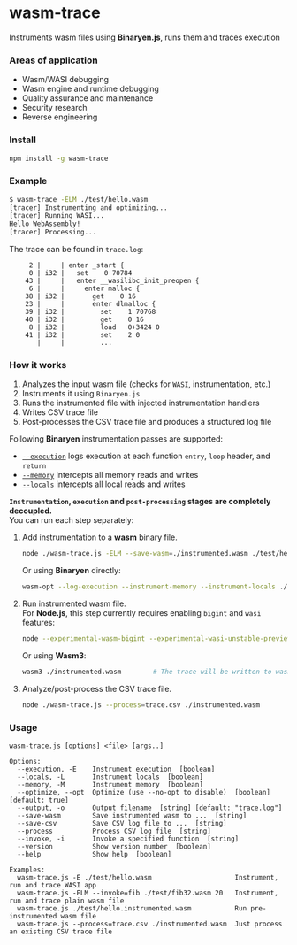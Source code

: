 # wasm-trace
Instruments wasm files using **Binaryen.js**, runs them and traces execution

### Areas of application
- Wasm/WASI debugging
- Wasm engine and runtime debugging
- Quality assurance and maintenance
- Security research
- Reverse engineering

### Install

```sh
npm install -g wasm-trace
```

### Example

```sh
$ wasm-trace -ELM ./test/hello.wasm
[tracer] Instrumenting and optimizing...
[tracer] Running WASI...
Hello WebAssembly!
[tracer] Processing...
```
The trace can be found in `trace.log`:
```log
     2 |     | enter _start {
     0 | i32 |   set    0 70784
    43 |     |   enter __wasilibc_init_preopen {
     6 |     |     enter malloc {
    38 | i32 |       get    0 16
    23 |     |       enter dlmalloc {
    39 | i32 |         set    1 70768
    40 | i32 |         get    0 16
     8 | i32 |         load   0+3424 0
    41 | i32 |         set    2 0
       |     |         ...
```

### How it works

1. Analyzes the input wasm file (checks for `WASI`, instrumentation, etc.)
2. Instruments it using `Binaryen.js`
3. Runs the instrumented file with injected instrumentation handlers
4. Writes CSV trace file
5. Post-processes the CSV trace file and produces a structured log file

Following **Binaryen** instrumentation passes are supported:
- [`--execution`](https://github.com/WebAssembly/binaryen/blob/master/src/passes/LogExecution.cpp) logs execution at each function `entry`, `loop` header, and `return`
- [`--memory`](https://github.com/WebAssembly/binaryen/blob/master/src/passes/InstrumentMemory.cpp) intercepts all memory reads and writes
- [`--locals`](https://github.com/WebAssembly/binaryen/blob/master/src/passes/InstrumentLocals.cpp) intercepts all local reads and writes

**`Instrumentation`, `execution` and `post-processing` stages are completely decoupled.**  
You can run each step separately:

1. Add instrumentation to a **wasm** binary file.  
   ```sh
   node ./wasm-trace.js -ELM --save-wasm=./instrumented.wasm ./test/hello.wasm
   ```
   Or using **Binaryen** directly:
   ```sh
   wasm-opt --log-execution --instrument-memory --instrument-locals ./test/hello.wasm -o ./instrumented.wasm
   ```

2. Run instrumented wasm file.  
   For **Node.js**, this step currently requires enabling `bigint` and `wasi` features:
   ```sh
   node --experimental-wasm-bigint --experimental-wasi-unstable-preview1 ./wasm-trace.js --save-csv=trace.csv ./instrumented.wasm
   ```
   Or using **Wasm3**:
   ```sh
   wasm3 ./instrumented.wasm        # The trace will be written to wasm3_trace.csv
   ```

3. Analyze/post-process the CSV trace file.  
   ```sh
   node ./wasm-trace.js --process=trace.csv ./instrumented.wasm        # Produces trace.log
   ```

### Usage

```log
wasm-trace.js [options] <file> [args..]

Options:
  --execution, -E    Instrument execution  [boolean]
  --locals, -L       Instrument locals  [boolean]
  --memory, -M       Instrument memory  [boolean]
  --optimize, --opt  Optimize (use --no-opt to disable)  [boolean] [default: true]
  --output, -o       Output filename  [string] [default: "trace.log"]
  --save-wasm        Save instrumented wasm to ...  [string]
  --save-csv         Save CSV log file to ...  [string]
  --process          Process CSV log file  [string]
  --invoke, -i       Invoke a specified function  [string]
  --version          Show version number  [boolean]
  --help             Show help  [boolean]

Examples:
  wasm-trace.js -E ./test/hello.wasm                     Instrument, run and trace WASI app
  wasm-trace.js -ELM --invoke=fib ./test/fib32.wasm 20   Instrument, run and trace plain wasm file
  wasm-trace.js ./test/hello.instrumented.wasm           Run pre-instrumented wasm file
  wasm-trace.js --process=trace.csv ./instrumented.wasm  Just process an existing CSV trace file
```

